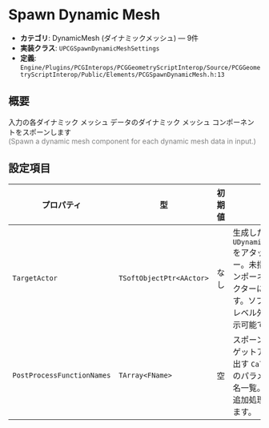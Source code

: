# Spawn Dynamic Mesh

- **カテゴリ**: DynamicMesh (ダイナミックメッシュ) — 9件
- **実装クラス**: `UPCGSpawnDynamicMeshSettings`
- **定義**: `Engine/Plugins/PCGInterops/PCGGeometryScriptInterop/Source/PCGGeometryScriptInterop/Public/Elements/PCGSpawnDynamicMesh.h:13`

## 概要

入力の各ダイナミック メッシュ データのダイナミック メッシュ コンポーネントをスポーンします<br><span style='color:gray'>(Spawn a dynamic mesh component for each dynamic mesh data in input.)</span>

## 設定項目


| プロパティ | 型 | 初期値 | 説明 |
| --- | --- | --- | --- |
| `TargetActor` | `TSoftObjectPtr<AActor>` | なし | 生成した `UDynamicMeshComponent` をアタッチするアクター。未指定時は PCG コンポーネントの所有アクターにスポーンします。ソフト参照のためレベル外アクターも指示可能です。 |
| `PostProcessFunctionNames` | `TArray<FName>` | 空 | スポーン完了後にターゲットアクターへ呼び出す `CallInEditor` 対応のパラメータ無し関数名一覧。発光設定など追加処理を自動化できます。 |

